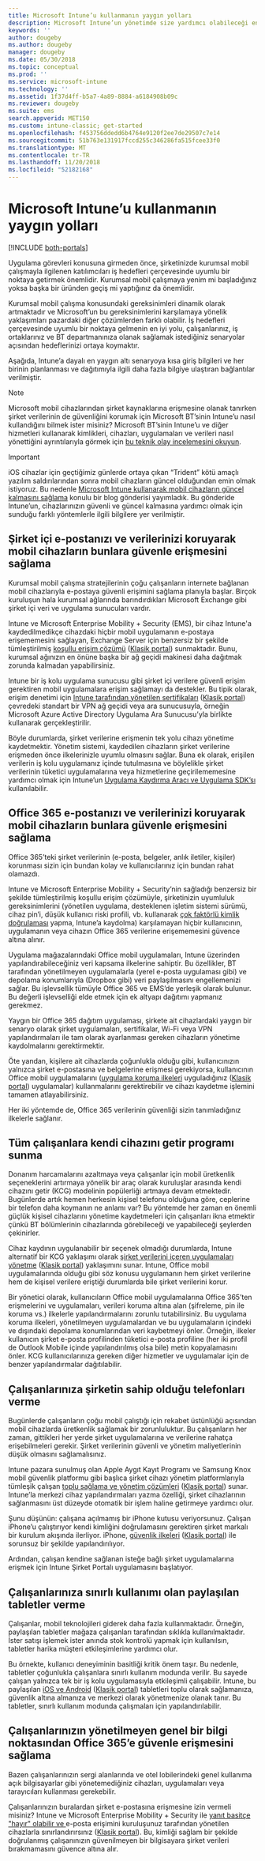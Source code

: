 ```yaml
---
title: Microsoft Intune’u kullanmanın yaygın yolları
description: Microsoft Intune’un yönetimde size yardımcı olabileceği en yaygın altı görev hakkında bilgi edinin.
keywords: ''
author: dougeby
ms.author: dougeby
manager: dougeby
ms.date: 05/30/2018
ms.topic: conceptual
ms.prod: ''
ms.service: microsoft-intune
ms.technology: ''
ms.assetid: 1f37d4ff-b5a7-4a89-8884-a6184908b09c
ms.reviewer: dougeby
ms.suite: ems
search.appverid: MET150
ms.custom: intune-classic; get-started
ms.openlocfilehash: f453756ddedd6b4764e9120f2ee7de29507c7e14
ms.sourcegitcommit: 51b763e131917fccd255c346286fa515fcee33f0
ms.translationtype: MT
ms.contentlocale: tr-TR
ms.lasthandoff: 11/20/2018
ms.locfileid: "52182168"
---
```

# <a name="common-ways-to-use-microsoft-intune"></a>Microsoft Intune’u kullanmanın yaygın yolları

[!INCLUDE [both-portals](./includes/note-for-both-portals.md)]

Uygulama görevleri konusuna girmeden önce, şirketinizde kurumsal mobil çalışmayla ilgilenen katılımcıları iş hedefleri çerçevesinde uyumlu bir noktaya getirmek önemlidir.  Kurumsal mobil çalışmaya yenim mi başladığınız yoksa başka bir üründen geçiş mi yaptığınız da önemlidir.  

Kurumsal mobil çalışma konusundaki gereksinimleri dinamik olarak artmaktadır ve Microsoft’un bu gereksinimlerini karşılamaya yönelik yaklaşımları pazardaki diğer çözümlerden farklı olabilir. İş hedefleri çerçevesinde uyumlu bir noktaya gelmenin en iyi yolu, çalışanlarınız, iş ortaklarınız ve BT departmanınıza olanak sağlamak istediğiniz senaryolar açısından hedeflerinizi ortaya koymaktır.  

Aşağıda, Intune’a dayalı en yaygın altı senaryoya kısa giriş bilgileri ve her birinin planlanması ve dağıtımıyla ilgili daha fazla bilgiye ulaştıran bağlantılar verilmiştir.

>[!NOTE]
>Microsoft mobil cihazlarından şirket kaynaklarına erişmesine olanak tanırken şirket verilerinin de güvenliğini korumak için Microsoft BT’sinin Intune’u nasıl kullandığını bilmek ister misiniz? Microsoft BT’sinin Intune’u ve diğer hizmetleri kullanarak kimlikleri, cihazları, uygulamaları ve verileri nasıl yönettiğini ayrıntılarıyla görmek için [bu teknik olay incelemesini okuyun](https://www.microsoft.com/itshowcase/Article/Content/588).  

>[!IMPORTANT]
>iOS cihazlar için geçtiğimiz günlerde ortaya çıkan “Trident” kötü amaçlı yazılım saldırılarından sonra mobil cihazların güncel olduğundan emin olmak istiyoruz. Bu nedenle [Microsoft Intune kullanarak mobil cihazların güncel kalmasını sağlama](https://blogs.technet.microsoft.com/enterprisemobility/2016/08/26/ensuring-mobile-devices-are-up-to-date-using-microsoft-intune/) konulu bir blog gönderisi yayımladık. Bu gönderide Intune’un, cihazlarınızın güvenli ve güncel kalmasına yardımcı olmak için sunduğu farklı yöntemlerle ilgili bilgilere yer verilmiştir.

## <a name="protecting-your-on-premises-email-and-data-so-it-can-be-safely-accessed-by-mobile-devices"></a>Şirket içi e-postanızı ve verilerinizi koruyarak mobil cihazların bunlara güvenle erişmesini sağlama
Kurumsal mobil çalışma stratejilerinin çoğu çalışanların internete bağlanan mobil cihazlarıyla e-postaya güvenli erişimini sağlama planıyla başlar. Birçok kuruluşun hala kurumsal ağlarında barındırdıkları Microsoft Exchange gibi şirket içi veri ve uygulama sunucuları vardır.


Intune ve Microsoft Enterprise Mobility + Security (EMS), bir cihaz Intune'a kaydedilmedikçe cihazdaki hiçbir mobil uygulamanın e-postaya erişememesini sağlayan, Exchange Server için benzersiz bir şekilde tümleştirilmiş [koşullu erişim çözümü](conditional-access.md) ([Klasik portal](/intune-classic/deploy-use/restrict-access-to-email-and-o365-services-with-microsoft-intune)) sunmaktadır. Bunu, kurumsal ağınızın en önüne başka bir ağ geçidi makinesi daha dağıtmak zorunda kalmadan yapabilirsiniz.

Intune bir iş kolu uygulama sunucusu gibi şirket içi verilere güvenli erişim gerektiren mobil uygulamalara erişim sağlamayı da destekler. Bu tipik olarak, erişim denetimi için [Intune tarafından yönetilen sertifikaları](certificates-configure.md) ([Klasik portal](/intune-classic/deploy-use/secure-resource-access-with-certificate-profiles)) çevredeki standart bir VPN ağ geçidi veya ara sunucusuyla, örneğin Microsoft Azure Active Directory Uygulama Ara Sunucusu’yla birlikte kullanarak gerçekleştirilir. 

Böyle durumlarda, şirket verilerine erişmenin tek yolu cihazı yönetime kaydetmektir. Yönetim sistemi, kaydedilen cihazların şirket verilerine erişmeden önce ilkelerinizle uyumlu olmasını sağlar. Buna ek olarak, erişilen verilerin iş kolu uygulamanız içinde tutulmasına ve böylelikle şirket verilerinin tüketici uygulamalarına veya hizmetlerine geçirilememesine yardımcı olmak için Intune’un [Uygulama Kaydırma Aracı ve Uygulama SDK’sı](apps-prepare-mobile-application-management.md) kullanılabilir.

<!-- Learn more about how to plan and deploy Intune to help secure on-premises email and data. -->


## <a name="protecting-your-office-365-email-and-data-so-it-can-be-safely-accessed-by-mobile-devices"></a>Office 365 e-postanızı ve verilerinizi koruyarak mobil cihazların bunlara güvenle erişmesini sağlama
Office 365’teki şirket verilerinin (e-posta, belgeler, anlık iletiler, kişiler) korunması sizin için bundan kolay ve kullanıcılarınız için bundan rahat olamazdı.


Intune ve Microsoft Enterprise Mobility + Security’nin sağladığı benzersiz bir şekilde tümleştirilmiş koşullu erişim çözümüyle, şirketinizin uyumluluk gereksinimlerini (yönetilen uygulama, desteklenen işletim sistemi sürümü, cihaz pin’i, düşük kullanıcı riski profili, vb. kullanarak [çok faktörlü kimlik doğrulaması](/intune-classic/deploy-use/multi-factor-authentication-azure-active-directory) yapma, Intune’a kaydolma) karşılamayan hiçbir kullanıcının, uygulamanın veya cihazın Office 365 verilerine erişememesini güvence altına alınır.


Uygulama mağazalarındaki Office mobil uygulamaları, Intune üzerinden yapılandırabileceğiniz veri kapsama ilkelerine sahiptir. Bu özellikler, BT tarafından yönetilmeyen uygulamalarla (yerel e-posta uygulaması gibi) ve depolama konumlarıyla (Dropbox gibi) veri paylaşılmasını engellemenizi sağlar. Bu işlevsellik tümüyle Office 365 ve EMS’de yerleşik olarak bulunur. Bu değerli işlevselliği elde etmek için ek altyapı dağıtımı yapmanız gerekmez.

Yaygın bir Office 365 dağıtım uygulaması, şirkete ait cihazlardaki yaygın bir senaryo olarak şirket uygulamaları, sertifikalar, Wi-Fi veya VPN yapılandırmaları ile tam olarak ayarlanması gereken cihazların yönetime kaydolmalarını gerektirmektir.  


Öte yandan, kişilere ait cihazlarda çoğunlukla olduğu gibi, kullanıcınızın yalnızca şirket e-postasına ve belgelerine erişmesi gerekiyorsa, kullanıcının Office mobil uygulamalarını ([uygulama koruma ilkeleri](app-protection-policies.md) uyguladığınız ([Klasik portal](/intune-classic/deploy-use/protect-apps-and-data-with-microsoft-intune)) uygulamalar) kullanmalarını gerektirebilir ve cihazı kaydetme işlemini tamamen atlayabilirsiniz.  



Her iki yöntemde de, Office 365 verilerinin güvenliği sizin tanımladığınız ilkelerle sağlanır.

<!-- Learn more about how to plan and deploy Intune to help secure Office 365 email and data. -->


## <a name="offer-a-bring-your-own-device-program-to-all-employees"></a>Tüm çalışanlara kendi cihazını getir programı sunma
Donanım harcamalarını azaltmaya veya çalışanlar için mobil üretkenlik seçeneklerini artırmaya yönelik bir araç olarak kuruluşlar arasında kendi cihazını getir (KCG) modelinin popülerliği artmaya devam etmektedir. Bugünlerde artık hemen herkesin kişisel telefonu olduğuna göre, ceplerine bir telefon daha koymanın ne anlamı var? Bu yöntemde her zaman en önemli güçlük kişisel cihazlarını yönetime kaydetmeleri için çalışanları ikna etmektir çünkü BT bölümlerinin cihazlarında görebileceği ve yapabileceği şeylerden çekinirler.  

Cihaz kaydının uygulanabilir bir seçenek olmadığı durumlarda, Intune alternatif bir KCG yaklaşımı olarak [şirket verilerini içeren uygulamaları yönetme](app-protection-policies.md) ([Klasik portal](/intune-classic/deploy-use/protect-apps-and-data-with-microsoft-intune)) yaklaşımını sunar. Intune, Office mobil uygulamalarında olduğu gibi söz konusu uygulamanın hem şirket verilerine hem de kişisel verilere eriştiği durumlarda bile şirket verilerini korur.  

Bir yönetici olarak, kullanıcıların Office mobil uygulamalarına Office 365’ten erişmelerini ve uygulamaları, verileri koruma altına alan (şifreleme, pin ile koruma vs.) ilkelerle yapılandırmalarını zorunlu tutabilirsiniz. Bu uygulama koruma ilkeleri, yönetilmeyen uygulamalardan ve bu uygulamaların içindeki ve dışındaki depolama konumlarından veri kaybetmeyi önler. Örneğin, ilkeler kullanıcın şirket e-posta profilinden tüketici e-posta profiline (her iki profil de Outlook Mobile içinde yapılandırılmış olsa bile) metin kopyalamasını önler. KCG kullanıcılarınıza gereken diğer hizmetler ve uygulamalar için de benzer yapılandırmalar dağıtılabilir.

<!-- Learn more about how to plan and deploy Intune to support BYOD.-->

## <a name="issue-corporate-owned-phones-to-your-employees"></a>Çalışanlarınıza şirketin sahip olduğu telefonları verme
Bugünlerde çalışanların çoğu mobil çalıştığı için rekabet üstünlüğü açısından mobil cihazlarda üretkenlik sağlamak bir zorunluluktur. Bu çalışanların her zaman, gittikleri her yerde şirket uygulamalarına ve verilerine rahatça erişebilmeleri gerekir. Şirket verilerinin güvenli ve yönetim maliyetlerinin düşük olmasını sağlamalısınız.  

Intune pazara sunulmuş olan Apple Aygıt Kayıt Programı ve Samsung Knox mobil güvenlik platformu gibi başlıca şirket cihazı yönetim platformlarıyla tümleşik çalışan [toplu sağlama ve yönetim çözümleri](device-enrollment.md) ([Klasik portal](/intune-classic/deploy-use/manage-corporate-owned-devices)) sunar. Intune’la merkezi cihaz yapılandırmaları yazma özelliği, şirket cihazlarının sağlanmasını üst düzeyde otomatik bir işlem haline getirmeye yardımcı olur.  

Şunu düşünün: çalışana açılmamış bir iPhone kutusu veriyorsunuz. Çalışan iPhone’u çalıştırıyor kendi kimliğini doğrulamasını gerektiren şirket markalı bir kurulum akışında ilerliyor. iPhone, [güvenlik ilkeleri](device-profiles.md) ([Klasik portal](/intune-classic/deploy-use/manage-settings-and-features-on-your-devices-with-microsoft-intune-policies)) ile sorunsuz bir şekilde yapılandırılıyor.

Ardından, çalışan kendine sağlanan isteğe bağlı şirket uygulamalarına erişmek için Intune Şirket Portalı uygulamasını başlatıyor.

<!-- Learn more about how to plan and deploy Intune to support corporate owned devices. -->

## <a name="issue-limited-use-shared-tablets-to-your-employees"></a>Çalışanlarınıza sınırlı kullanımı olan paylaşılan tabletler verme
Çalışanlar, mobil teknolojileri giderek daha fazla kullanmaktadır. Örneğin, paylaşılan tabletler mağaza çalışanları tarafından sıklıkla kullanılmaktadır.  İster satışı işlemek ister anında stok kontrolü yapmak için kullanılsın, tabletler harika müşteri etkileşimlerine yardımcı olur.

Bu örnekte, kullanıcı deneyiminin basitliği kritik önem taşır. Bu nedenle, tabletler çoğunlukla çalışanlara sınırlı kullanım modunda verilir. Bu sayede çalışan yalnızca tek bir iş kolu uygulamasıyla etkileşimli çalışabilir. Intune, bu paylaşılan [iOS ve Android](device-profiles.md) ([Klasik portal](/intune-classic/deploy-use/manage-settings-and-features-on-your-devices-with-microsoft-intune-policies)) tabletleri toplu olarak sağlamanıza, güvenlik altına almanıza ve merkezi olarak yönetmenize olanak tanır. Bu tabletler, sınırlı kullanım modunda çalışmaları için yapılandırılabilir.

<!-- Learn more about how to plan and deploy Intune to support shared tablets. -->

## <a name="enable-your-employees-to-securely-access-office-365-from-an-unmanaged-public-kiosk"></a>Çalışanlarınızın yönetilmeyen genel bir bilgi noktasından Office 365’e güvenle erişmesini sağlama
Bazen çalışanlarınızın sergi alanlarında ve otel lobilerindeki genel kullanıma açık bilgisayarlar gibi yönetemediğiniz cihazları, uygulamaları veya tarayıcıları kullanması gerekebilir.

Çalışanlarınızın buralardan şirket e-postasına erişmesine izin vermeli misiniz? Intune ve Microsoft Enterprise Mobility + Security ile [ yanıt basitçe "hayır" olabilir ve ](conditional-access.md)e-posta erişimini kuruluşunuz tarafından yönetilen cihazlarla sınırlandırırsınız ([Klasik portal](/intune-classic/deploy-use/restrict-access-to-email-and-o365-services-with-microsoft-intune)). Bu, kimliği sağlam bir şekilde doğrulanmış çalışanınızın güvenilmeyen bir bilgisayara şirket verileri bırakmamasını güvence altına alır.
